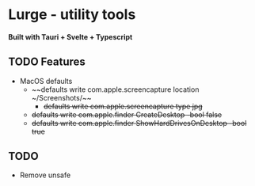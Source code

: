 # Lurge - utility tools
#### Built with Tauri + Svelte + Typescript

## TODO Features
* MacOS defaults
  * ~~defaults write com.apple.screencapture location ~/Screenshots/~~
    * ~~defaults write com.apple.screencapture type jpg~~
  * ~~defaults write com.apple.finder CreateDesktop -bool false~~
  * ~~defaults write com.apple.finder ShowHardDrivesOnDesktop -bool true~~

## TODO
* Remove unsafe

